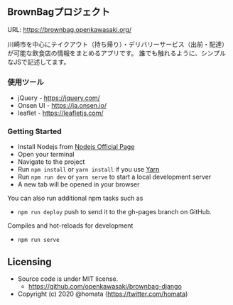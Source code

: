 BrownBagプロジェクト
-------

URL: <https://brownbag.openkawasaki.org/>

川崎市を中心にテイクアウト（持ち帰り）・デリバリーサービス（出前・配達）が可能な飲食店の情報をまとめるアプリです。
誰でも触れるように、シンプルなJSで記述してます。

### 使用ツール
* jQuery - <https://jquery.com/>
* Onsen UI - <https://ja.onsen.io/>
* leaflet - <https://leafletjs.com/>

### Getting Started
- Install Nodejs from [Nodejs Official Page](https://nodejs.org/en/)
- Open your terminal
- Navigate to the project
- Run `npm install` or `yarn install` if you use [Yarn](https://yarnpkg.com/en/)
- Run `npm run dev` or `yarn serve` to start a local development server
- A new tab will be opened in your browser

You can also run additional npm tasks such as
- `npm run deploy` push to send it to the gh-pages branch on GitHub.

Compiles and hot-reloads for development
- `npm run serve`

## Licensing
* Source code is under MIT license.
    - <https://github.com/openkawasaki/brownbag-django>
* Copyright (c) 2020 @homata (https://twitter.com/homata)
